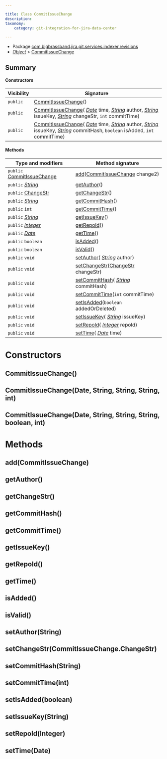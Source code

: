 ```yaml
---

title: Class CommitIssueChange
description:
taxonomy:
    category: git-integration-for-jira-data-center

---
```



* Package [com.bigbrassband.jira.git.services.indexer.revisions](README.html)
*  *[Object](https://docs.oracle.com/javase/8/docs/api/java/lang/Object.html)*  > [CommitIssueChange](CommitIssueChange-gij-self-managed)



## Summary
#### Constructors
| Visibility | Signature |
| --- | --- |
| `public` | [CommitIssueChange](#commitissuechange)() |
| `public` | [CommitIssueChange](#commitissuechangedate-string-string-string-int)( *[Date](https://docs.oracle.com/javase/8/docs/api/java/util/Date.html)*  time,  *[String](https://docs.oracle.com/javase/8/docs/api/java/lang/String.html)*  author,  *[String](https://docs.oracle.com/javase/8/docs/api/java/lang/String.html)*  issueKey,  *[String](https://docs.oracle.com/javase/8/docs/api/java/lang/String.html)*  changeStr, `int` commitTime) |
| `public` | [CommitIssueChange](#commitissuechangedate-string-string-string-boolean-int)( *[Date](https://docs.oracle.com/javase/8/docs/api/java/util/Date.html)*  time,  *[String](https://docs.oracle.com/javase/8/docs/api/java/lang/String.html)*  author,  *[String](https://docs.oracle.com/javase/8/docs/api/java/lang/String.html)*  issueKey,  *[String](https://docs.oracle.com/javase/8/docs/api/java/lang/String.html)*  commitHash, `boolean` isAdded, `int` commitTime) |

#### Methods
| Type and modifiers | Method signature |
| --- | --- |
| `public` [CommitIssueChange](CommitIssueChange-gij-self-managed) | [add](#addcommitissuechange)([CommitIssueChange](CommitIssueChange-gij-self-managed) change2) |
| `public`  *[String](https://docs.oracle.com/javase/8/docs/api/java/lang/String.html)*  | [getAuthor](#getauthor)() |
| `public` [ChangeStr](ChangeStr-gij-self-managed) | [getChangeStr](#getchangestr)() |
| `public`  *[String](https://docs.oracle.com/javase/8/docs/api/java/lang/String.html)*  | [getCommitHash](#getcommithash)() |
| `public` `int` | [getCommitTime](#getcommittime)() |
| `public`  *[String](https://docs.oracle.com/javase/8/docs/api/java/lang/String.html)*  | [getIssueKey](#getissuekey)() |
| `public`  *[Integer](https://docs.oracle.com/javase/8/docs/api/java/lang/Integer.html)*  | [getRepoId](#getrepoid)() |
| `public`  *[Date](https://docs.oracle.com/javase/8/docs/api/java/util/Date.html)*  | [getTime](#gettime)() |
| `public` `boolean` | [isAdded](#isadded)() |
| `public` `boolean` | [isValid](#isvalid)() |
| `public` `void` | [setAuthor](#setauthorstring)( *[String](https://docs.oracle.com/javase/8/docs/api/java/lang/String.html)*  author) |
| `public` `void` | [setChangeStr](#setchangestrchangestr)([ChangeStr](ChangeStr-gij-self-managed) changeStr) |
| `public` `void` | [setCommitHash](#setcommithashstring)( *[String](https://docs.oracle.com/javase/8/docs/api/java/lang/String.html)*  commitHash) |
| `public` `void` | [setCommitTime](#setcommittimeint)(`int` commitTime) |
| `public` `void` | [setIsAdded](#setisaddedboolean)(`boolean` addedOrDeleted) |
| `public` `void` | [setIssueKey](#setissuekeystring)( *[String](https://docs.oracle.com/javase/8/docs/api/java/lang/String.html)*  issueKey) |
| `public` `void` | [setRepoId](#setrepoidinteger)( *[Integer](https://docs.oracle.com/javase/8/docs/api/java/lang/Integer.html)*  repoId) |
| `public` `void` | [setTime](#settimedate)( *[Date](https://docs.oracle.com/javase/8/docs/api/java/util/Date.html)*  time) |



# Constructors
## CommitIssueChange()




## CommitIssueChange(Date, String, String, String, int)




## CommitIssueChange(Date, String, String, String, boolean, int)





# Methods
## add(CommitIssueChange)




## getAuthor()




## getChangeStr()




## getCommitHash()




## getCommitTime()




## getIssueKey()




## getRepoId()




## getTime()




## isAdded()




## isValid()




## setAuthor(String)




## setChangeStr(CommitIssueChange.ChangeStr)




## setCommitHash(String)




## setCommitTime(int)




## setIsAdded(boolean)




## setIssueKey(String)




## setRepoId(Integer)




## setTime(Date)





